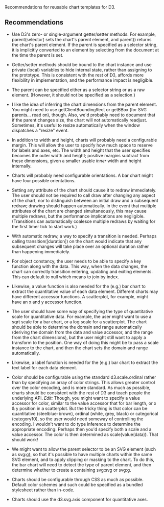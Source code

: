 Recommendations for reusable chart templates for D3.

## Recommendations

* Use D3's zero- or single-argument getter/setter methods. For example, parent(selector) sets the chart's parent element, and parent() returns the chart's parent element. If the parent is specified as a selector string, it is implicitly converted to an element by selecting from the document at the time the parent is set.

* Getter/setter methods should be bound to the chart instance and use private (local) variables to hide internal state, rather than assigning to the prototype. This is consistent with the rest of D3, affords more flexibility in implementation, and the performance impact is negligible.

* The parent can be specified either as a selector string or as a raw element. (However, it should not be specified as a selection.)

* I like the idea of inferring the chart dimensions from the parent element. You might need to use getClientBoundingRect or getBBox (for SVG parents… read on), though. Also, we'd probably need to document that if the parent changes size, the chart will not automatically readjust. Sometimes, it's useful to resize automatically when the window dispatches a "resize" event.

* In addition to width and height, charts will probably need a configurable margin. This will allow the user to specify how much space to reserve for labels and axes, etc. The width and height that the user specifies becomes the outer width and height; positive margins subtract from these dimensions, given a smaller usable *inner* width and height internally.

* Charts will probably need configurable orientations. A bar chart might have four possible orientations.

* Setting any attribute of the chart should cause it to redraw immediately. The user should not be required to call draw after changing any aspect of the chart, nor to distinguish between an initial draw and a subsequent redraw; drawing should happen automatically. In the event that multiple attributes of the chart are changed simultaneously, this may cause multiple redraws, but the performance implications are negligible. (Transitions can automatically coalesce multiple redraws by waiting for the first timer tick to start work.)

* With automatic redraw, a way to specify a transition is needed. Perhaps calling transition(\[duration\]) on the chart would indicate that any subsequent changes will take place over an optional duration rather than happening immediately.

* For object constancy, the user needs to be able to specify a key function along with the data. This way, when the data changes, the chart can correctly transition entering, updating and exiting elements. This can default to null which means to join by index.

* Likewise, a value function is also needed for the (e.g.) bar chart to extract the quantitative value of each data element. Different charts may have different accessor functions. A scatterplot, for example, might have an x and y accessor function.

* The user should have some way of specifying the type of quantitative scale for quantitative data. For example, the user might want to use a sqrt scale for a bar chart, or a log scale for a scatterplot. The chart should be able to determine the domain and range automatically (deriving the domain from the data and value accessor, and the range from the chart dimensions), but the user might still want to apply a transform to the position. One way of doing this might be to pass a scale instance to the chart, and then the chart sets the domain and range automatically.

* Likewise, a label function is needed for the (e.g.) bar chart to extract the text label for each data element.

* Color should be configurable using the standard d3.scale.ordinal rather than by specifying an array of color strings. This allows greater control over the color encoding, and is more standard. As much as possible, charts should be consistent with the rest of D3 and teach people the underlying API. *Edit:* Though, you might want to specify a value accessor for color, similar to the value accessor that for bar length, or x & y position in a scatterplot. But the tricky thing is that color can be quantitative (steelblue-brown), ordinal (white, grey, black) or categorical (category10), so the user would need someway of controlling the encoding. I wouldn't want to do type inference to determine the appropriate encoding. Perhaps then you'd specify both a scale and a value accessor. The color is then determined as scale(value(data)). That should work!

* We might want to allow the parent selector to be an SVG element (such as svg:g), so that it's possible to have multiple charts within the same SVG element, and to apply clipping or masking to the chart. To do this, the bar chart will need to detect the type of parent element, and then determine whether to create a containing svg:svg or svg:g.

* Charts should be configurable through CSS as much as possible. Default color schemes and such could be specified as a bundled stylesheet rather than in-code.

* Charts should use the d3.svg.axis component for quantitative axes.